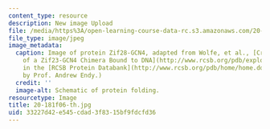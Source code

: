 ```yaml
---
content_type: resource
description: New image Upload
file: /media/https%3A/open-learning-course-data-rc.s3.amazonaws.com/20-181-computation-for-biological-engineers-fall-2006/33227d42e545cdad3f8315bf9fdcfd36_20-181f06-th.jpg
file_type: image/jpeg
image_metadata:
  caption: Image of protein Zif28-GCN4, adapted from Wolfe, et al., [Crystal Structure
    of a Zif23-GCN4 Chimera Bound to DNA](http://www.rcsb.org/pdb/explore.do?structureId=1LLM),
    in the [RCSB Protein Databank](http://www.rcsb.org/pdb/home/home.do). (Figure
    by Prof. Andrew Endy.)
  credit: ''
  image-alt: Schematic of protein folding.
resourcetype: Image
title: 20-181f06-th.jpg
uid: 33227d42-e545-cdad-3f83-15bf9fdcfd36
---
```

